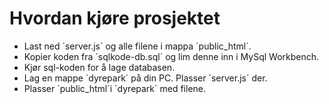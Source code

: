 # Hvordan kjøre prosjektet
- Last ned ´server.js´ og alle filene i mappa ´public_html´.
- Kopier koden fra ´sqlkode-db.sql´ og lim denne inn i MySql Workbench.
- Kjør sql-koden for å lage databasen.
- Lag en mappe ´dyrepark´ på din PC. Plasser ´server.js´ der.
- Plasser ´public_html´i ´dyrepark´ med filene.
